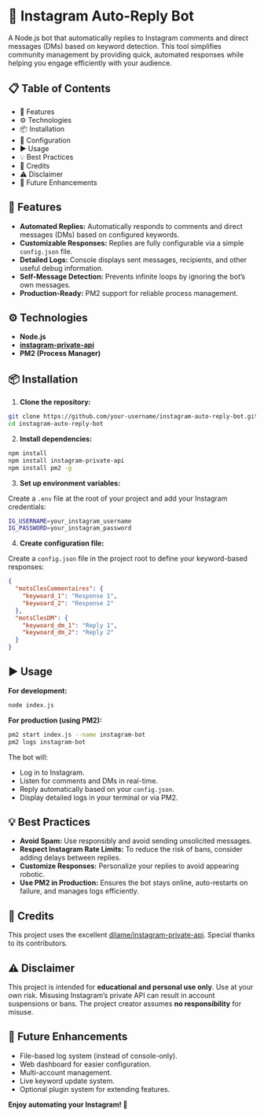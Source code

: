 
# 🤖 Instagram Auto-Reply Bot

A Node.js bot that automatically replies to Instagram comments and direct messages (DMs) based on keyword detection. This tool simplifies community management by providing quick, automated responses while helping you engage efficiently with your audience.

## 📋 Table of Contents

- 🚀 Features
- ⚙️ Technologies
- 📦 Installation
- 🔧 Configuration
- ▶️ Usage
- 💡 Best Practices
- 🙌 Credits
- ⚠️ Disclaimer
- 🚀 Future Enhancements

## 🚀 Features

- **Automated Replies:** Automatically responds to comments and direct messages (DMs) based on configured keywords.
- **Customizable Responses:** Replies are fully configurable via a simple `config.json` file.
- **Detailed Logs:** Console displays sent messages, recipients, and other useful debug information.
- **Self-Message Detection:** Prevents infinite loops by ignoring the bot’s own messages.
- **Production-Ready:** PM2 support for reliable process management.

## ⚙️ Technologies

- **Node.js**
- **[instagram-private-api](https://github.com/dilame/instagram-private-api)**
- **PM2 (Process Manager)**

## 📦 Installation

1. **Clone the repository:**

```bash
git clone https://github.com/your-username/instagram-auto-reply-bot.git
cd instagram-auto-reply-bot
````

2. **Install dependencies:**

```bash
npm install
npm install instagram-private-api
npm install pm2 -g
```

3. **Set up environment variables:**

Create a `.env` file at the root of your project and add your Instagram credentials:

```bash
IG_USERNAME=your_instagram_username
IG_PASSWORD=your_instagram_password
```

4. **Create configuration file:**

Create a `config.json` file in the project root to define your keyword-based responses:

```json
{
  "motsClesCommentaires": {
    "keywoard_1": "Response 1",
    "keywoard_2": "Response 2"
  },
  "motsClesDM": {
    "keywoard_dm_1": "Reply 1",
    "keywoard_dm_2": "Reply 2"
  }
}
```

## ▶️ Usage

**For development:**

```bash
node index.js
```

**For production (using PM2):**

```bash
pm2 start index.js --name instagram-bot
pm2 logs instagram-bot
```

The bot will:

* Log in to Instagram.
* Listen for comments and DMs in real-time.
* Reply automatically based on your `config.json`.
* Display detailed logs in your terminal or via PM2.

## 💡 Best Practices

* **Avoid Spam:** Use responsibly and avoid sending unsolicited messages.
* **Respect Instagram Rate Limits:** To reduce the risk of bans, consider adding delays between replies.
* **Customize Responses:** Personalize your replies to avoid appearing robotic.
* **Use PM2 in Production:** Ensures the bot stays online, auto-restarts on failure, and manages logs efficiently.

## 🙌 Credits

This project uses the excellent [dilame/instagram-private-api](https://github.com/dilame/instagram-private-api). Special thanks to its contributors.

## ⚠️ Disclaimer

This project is intended for **educational and personal use only**. Use at your own risk. Misusing Instagram’s private API can result in account suspensions or bans. The project creator assumes **no responsibility** for misuse.

## 🚀 Future Enhancements

* File-based log system (instead of console-only).
* Web dashboard for easier configuration.
* Multi-account management.
* Live keyword update system.
* Optional plugin system for extending features.

**Enjoy automating your Instagram! 🚀**

